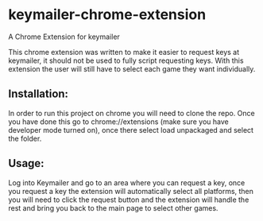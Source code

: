# keymailer-chrome-extension
A Chrome Extension for keymailer

This chrome extension was written to make it easier to request keys at keymailer, it should not be used to fully script requesting keys. With this extension the user 
will still have to select each game they want individually.

## Installation:
In order to run this project on chrome you will need to clone the repo. Once you have done this go to chrome://extensions (make sure you have developer mode turned on), once there select load unpackaged and select the folder.

## Usage: 
Log into Keymailer and go to an area where you can request a key, once you request a key the extension will automatically select all platforms, then you will need to click the 
request button and the extension will handle the rest and bring you back to the main page to select other games.